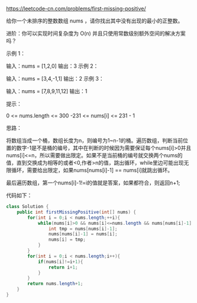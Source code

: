 https://leetcode-cn.com/problems/first-missing-positive/

给你一个未排序的整数数组 nums ，请你找出其中没有出现的最小的正整数。

 

进阶：你可以实现时间复杂度为 O(n) 并且只使用常数级别额外空间的解决方案吗？

 

示例 1：

输入：nums = [1,2,0]
输出：3
示例 2：

输入：nums = [3,4,-1,1]
输出：2
示例 3：

输入：nums = [7,8,9,11,12]
输出：1


提示：

0 <= nums.length <= 300
-231 <= nums[i] <= 231 - 1



思路：

将数组当成一个桶，数组长度为n，则编号为1~n-1的桶。遍历数组，判断当前位置的数字-1是不是桶的编号，其中在判断的时候因为需要保证每个nums[i]>0并且nums[i]<=n，所以需要做出限定。如果不是当前桶的编号就交换两个nums的值，直到交换成为相等的或者<0,作者>n的值，跳出循环，while里边可能出现无限循环，需要给出限定，如果nums[nums[i]-1] == nums[i]就跳出循环。

最后遍历数组，第一个nums[i]-1!=i的值就是答案，如果都符合，则返回n+1;

代码如下：

```java
class Solution {
    public int firstMissingPositive(int[] nums) {
        for(int i = 0;i < nums.length;++i){
            while(nums[i]>0 && nums[i]<=nums.length && nums[nums[i]-1]!=nums[i]){
                int tmp = nums[nums[i]-1];
                nums[nums[i]-1] = nums[i];
                nums[i] = tmp;
            }
        }
        for(int i = 0;i < nums.length;i++){
            if(nums[i]!=i+1){
                return i+1;
            }
        }
        return nums.length+1;
    }
}
```

